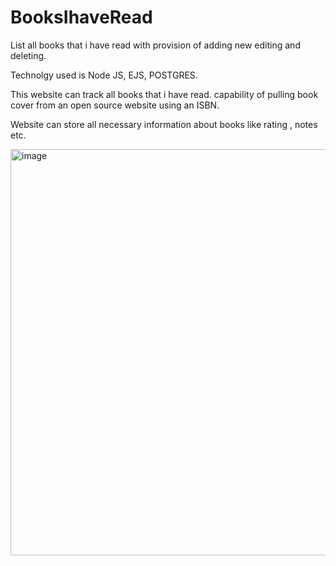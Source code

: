 # BooksIhaveRead
List all books that i have read with provision of adding new editing and deleting. 

Technolgy used is Node JS, EJS, POSTGRES.

This website can track all books that i have read. 
capability of pulling book cover from an open source website using an ISBN.

Website can store all necessary information about books like rating , notes etc.



<img width="650" alt="image" src="https://github.com/user-attachments/assets/e1d3cfaf-172d-48d2-9c1c-e26025eeb1c9" />
